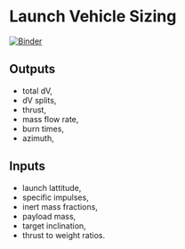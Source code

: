 # Launch Vehicle Sizing
[![Binder](https://mybinder.org/badge_logo.svg)](https://mybinder.org/v2/gh/jerryvarghese1/launch_vehicle_sizing/main)

## Outputs
- total dV, 
- dV splits, 
- thrust, 
- mass flow rate, 
- burn times, 
- azimuth,

## Inputs
- launch lattitude, 
- specific impulses, 
- inert mass fractions, 
- payload mass, 
- target inclination,
- thrust to weight ratios.
